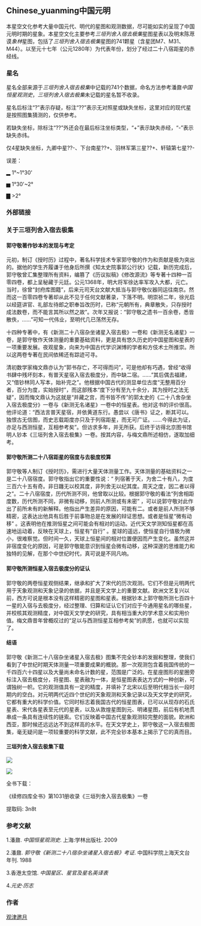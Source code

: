
## Chinese_yuanming中国元明

本星空文化参考大量中国元代、明代的星图和观测数据，尽可能如实的呈现了中国元明时期的星象。本星空文化主要参考*三垣列舍入宿去极集*星图星表以及明末陈荩谟*象林*星图，包括了*三垣列舍入宿去极集*星图的741颗星（含星团M7、M31、M44）。以至元十七年（公元1280年）为代表年份，划分了经过二十八宿距星的赤经线。

### 星名

星名全部来源于*三垣列舍入宿去极集*中记载的741个数据，命名方法参考潘鼐*中国恒星观测史*，*三垣列舍入宿去极集*未记载的星名暂不收录。

星名后标注“?”表示存疑，标注“??”表示无对照星或缺失坐标，这里对应的现代星是按照图集猜测的，仅供参考。

若缺失坐标，除标注“??”外还会在最后标注坐标类型，“+”表示缺失赤经，“-”表示缺失赤纬。

仅4星缺失坐标，九卿中星??-、下台南星??+、羽林军第三星??+、轩辕第七星??-

误差：

▂ 1°~1°30'

▅ 1°30'~2°

▇ >2°

### 外部链接

### 关于三垣列舍入宿去极集

#### 郭守敬著作钞本的发现与考定

元初，制订《授时历》过程中，著名科学技术专家郭守敬的作为和贡献是极为突出的。据他的学生齐履谦于他身后所撰《知太史院事郭公行状》记载，新历完成后，郭守敬曾汇集整理所有资料，编篡了《历议拟稿》《修改源流》等专著十四种一百零四卷，都上呈秘藏于元廷。公元1368年，明大将军徐达率军攻入大都，元亡。当时，徐曾“封府库图籍”，后来元司天台文献大抵当与郭守敬仪器同运往南京。然而这一百零四卷专著却从此不见于任何文献著录，下落不明。明崇祯二年，徐光启以经筵讲官、礼部左待郎之职奉旨改历时，已称“元朝所有，典章散失，只存授时成法数卷，而不能言其所以然之故”。次年又报说：“郭守敬之遗书一百余卷，悉皆散佚，……”可知一代伟业，至明代几已荡然无存。

十四种专著中，有《新测二十八宿杂坐诸星入宿去极》一卷和《新测无名诸星》一卷，是郭守敬作天体测量的重要基础资料，更是具有悠久历史的中国星图和星表的一项重要发展。夜观星象，向来为中国古代学识渊博的学者和方伎术士所推崇。所以这两卷专著在民间依稀还有踪迹可寻。

清初数学家梅文鼎亦认为“郭书存亡，不可得而问”，可是他却有巧遇，曾经“收得书肆中残坏刻本，有普天星宿入宿去极度分，而中缺二宿。……”其后偶去福建，又“借钞林同人写本，始补完之”。他根据中国古代的测显单位古度“无整用百分者，百分为度，实始授时”，而这部残本“度下分有至九十余分，其为授时之法无疑”，因而悔文鼎认为这就是“并藏之宫，而书皆不传”的郭太史的《二十八舍杂坐入宿去极度分》一卷与《新测无名诸星》一卷中的恒星表。他对这书的评价很高。他评论道：“西法言普天星宿，并依黄道东行。愚尝以《唐书》证之，断其可以。独恨古无信图，而史志载距度亦只及于列宿距星，而无可广证。……今得此为证，亦足与西测恒星，互相参考矣”。但访求多年，并无所获。后终于访得北京图书馆明人钞本《三垣列舍入宿去极集》一卷。按其内容，与梅文鼎所述相仿，遂取加细考。

#### 郭守敬所测二十八宿距星的宿度与去极度校算

郭守敬等人制订《授时历》，需进行大量天体测量工作。天体测量的基础资料之一是二十八宿宿度。郭守敬指出它的重要性说：“ 列宿著于天，为舍二十有八，为度三百六十五有奇。非日躔无以校其度，非列舍无以纪其度。周天之度，因二者以得之”。二十八宿宿度，历代所测不同，他曾取以比较。根据郭守敬的看法“列舍相距度数，历代所测不同，非微有动移，则前人所测或有未密” ，可以说郭守敬对此作出了前所未有的新解释。他指出产生差异的原因，可能有二。或者是前人所测不够精密，这表达出他具有后胜于前事物总是在发展的辩证思想。或者是恒星“微有动移” 。这表明他在推测恒星之间可能会有相对的运动。近代天文学测知恒星都在高速地运动着，反映在天球上，恒星有“自行” 。星球的遥远，使恒星自行值极为微小，很难察觉。但时间一久，天球上恒星间的相对位置便因而产生变化。虽然这并非宿度变化的原因，可是郭守敬能意识到恒星会微有动移，这种深邃的思维能力和独特的见解，在那个中世纪时代，真可说是不同凡响。

#### 郭守敬所测恒星入宿去极度分的证认

郭守敬的两卷恒星观侧结果，继承和扩大了宋代的历次观测。它们不但是元明两代用于天象观测和天象记录的依据，并且是天文学上的重要文献。欧洲文艺复兴以前，西方可说是根本没有这样精密的星图和星表。根据钞本上郭守敬所测七百四十一星的入宿与去极度分，经过整理、归算和证认它们对应于今通用星名的哪些星，并校核其观测精度，对中国天文学史的研究，具有相当重大的学术意义和实用价值。梅文鼎昔年曾概叹过的“足以与西测恒星互相参考矣”的夙愿，也就可以实现了。

#### 结语

郭守敬《新测二十八宿杂坐诸星入宿去极》图集不完全钞本的发掘和整理，使我们看到了中世纪时期天体测量一项重要成果的概貌。那一次观测包含着我国传统的一千四百六十四星以及大量尚未命名计数的星，范围是广泛的。在星座图形的星圈旁标注入宿去极度分，将星图、星表融为一体，是恒星图表表达方式的一种创新，可谓独树一帜。它的观测值具有一定的精度，并填补了北宋以后至明代相当长一段时期内的空白。对元明两代近四个世纪的天象观测和天象记录以及天文学史的研究，它都有重大的科学价值。它同时标志着我国古代的恒星图表，已可以从现存的石氏星表、宋代各星表至元代的星表，以及从敦煌星图到元、明诸星图，前后有机地贯串成一条具有连续性的链索。它们反映着中国古代星象观测较完整的面貌。欧洲和西亚，那时候还远远达不到这样高的水平。在天文学史上，郭守敬这一入宿去极图集，毫无疑问是一项较重要的科学文献，此不完全钞本基本上揭示了它的真而目。

#### 三垣列舍入宿去极集下载

![](illustrations/sanyuanlieshe1.png)



![](illustrations/sanyuanlieshe2.png)



全书下载：

《续修四库全书》第1031册收录《三垣列舍入宿去极集》一卷

提取码: 3n8t

### 参考文献

1.潘鼐. *中国恒星观测史*. 上海:学林出版社. 2009

2.潘鼐. *郭守敬《新测二十八宿杂坐诸星入宿去极》考证*. 中国科学院上海天文台年刊. 1988

3.香港太空馆. *中国星区、星官及星名英译表*

4.*元史·历志*

### 作者

[观津邀月](https://www.zhihu.com/people/zhan-shi-ying-lu-78)
